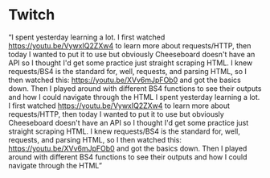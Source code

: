 # Twitch
“I spent yesterday learning a lot. I first watched https://youtu.be/VywxIQ2ZXw4 to learn more about requests/HTTP, then today I wanted to put it to use but obviously Cheeseboard doesn't have an API so I thought I'd get some practice just straight scraping HTML. I knew requests/BS4 is the standard for, well, requests, and parsing HTML, so I then watched this: https://youtu.be/XVv6mJpFOb0 and got the basics down. Then I played around with different BS4 functions to see their outputs and how I could navigate through the HTML I spent yesterday learning a lot. I first watched https://youtu.be/VywxIQ2ZXw4 to learn more about requests/HTTP, then today I wanted to put it to use but obviously Cheeseboard doesn't have an API so I thought I'd get some practice just straight scraping HTML. I knew requests/BS4 is the standard for, well, requests, and parsing HTML, so I then watched this: https://youtu.be/XVv6mJpFOb0 and got the basics down. Then I played around with different BS4 functions to see their outputs and how I could navigate through the HTML”
